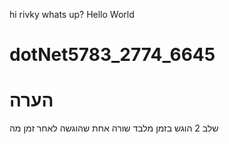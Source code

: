 hi rivky whats up?
Hello World
# dotNet5783_2774_6645

# הערה
שלב 2 הוגש בזמן מלבד שורה אחת שהוגשה לאחר זמן מה

